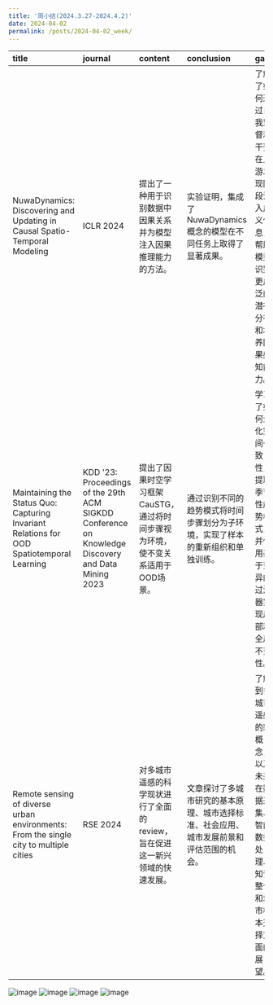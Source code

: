 ```yaml
---
title: '周小结(2024.3.27-2024.4.2)'
date: 2024-04-02
permalink: /posts/2024-04-02_week/
---
```

| title                                                                                     | journal                                                                                            | content                                                                         | conclusion                                                                             | gain                                                                                                     |
|:------------------------------------------------------------------------------------------|:---------------------------------------------------------------------------------------------------|:--------------------------------------------------------------------------------|:---------------------------------------------------------------------------------------|:---------------------------------------------------------------------------------------------------------|
| NuwaDynamics: Discovering and Updating in Causal Spatio-Temporal Modeling                 | ICLR 2024                                                                                          | 提出了一种用于识别数据中因果关系并为模型注入因果推理能力的方法。                | 实验证明，集成了NuwaDynamics概念的模型在不同任务上取得了显著成果。                     | 了解了如何通过自我监督和干预在上游发现阶段注入广义信息，帮助模型识别更广泛的潜在分布和培养因果感知能力。 |
| Maintaining the Status Quo: Capturing Invariant Relations for OOD Spatiotemporal Learning | KDD '23: Proceedings of the 29th ACM SIGKDD Conference on Knowledge Discovery and Data Mining 2023 | 提出了因果时空学习框架CauSTG，通过将时间步骤视为环境，使不变关系适用于OOD场景。 | 通过识别不同的趋势模式将时间步骤划分为子环境，实现了样本的重新组织和单独训练。         | 学习了如何量化空间一致性，提取季节性趋势模式，并使用基于变异的过滤器实现局部和全局不变性。               |
| Remote sensing of diverse urban environments: From the single city to multiple cities     | RSE 2024                                                                                           | 对多城市遥感的科学现状进行了全面的review，旨在促进这一新兴领域的快速发展。      | 文章探讨了多城市研究的基本原理、城市选择标准、社会应用、城市发展前景和评估范围的机会。 | 了解到多城市遥感的新概念，以及未来在数据采集、智能数据处理、知识整合和城市样本选择方面的展望。           |


![image](/files/post/2024-04-02-week/0.jpg)
![image](/files/post/2024-04-02-week/1.jpg)
![image](/files/post/2024-04-02-week/2.jpg)
![image](/files/post/2024-04-02-week/3.jpg)